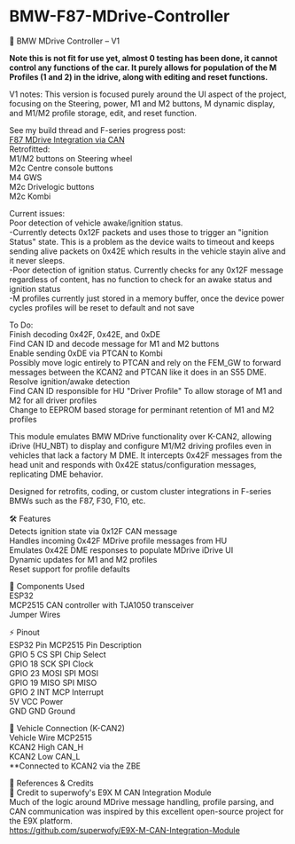 # BMW-F87-MDrive-Controller

📘 BMW MDrive Controller – V1

**Note this is not fit for use yet, almost 0 testing has been done, it cannot control any functions of the car. It purely allows for population of the M Profiles (1 and 2) in the idrive, along with editing and reset functions.**

V1 notes:
This version is focused purely around the UI aspect of the project, focusing on the Steering, power, M1 and M2 buttons, M dynamic display, and M1/M2 profile storage, edit, and reset function.

See my build thread and F-series progress post:\
[F87 MDrive Integration via CAN](https://f87.bimmerpost.com/forums/showthread.php?t=2170233)\
Retrofitted:\
M1/M2 buttons on Steering wheel\
M2c Centre console buttons\
M4 GWS\
M2c Drivelogic buttons\
M2c Kombi

Current issues:\
Poor detection of vehicle awake/ignition status. \
-Currently detects 0x12F packets and uses those to trigger an "ignition Status" state. This is a problem as the device waits to timeout and keeps sending alive packets on 0x42E which results in the vehicle stayin alive and it never sleeps.\
-Poor detection of ignition status. Currently checks for any 0x12F message regardless of content, has no function to check for an awake status and ignition status\
-M profiles currently just stored in a memory buffer, once the device power cycles profiles will be reset to default and not save

To Do:\
Finish decoding 0x42F, 0x42E, and 0xDE\
Find CAN ID and decode message for M1 and M2 buttons\
Enable sending 0xDE via PTCAN to Kombi\
Possibly move logic entirely to PTCAN and rely on the FEM_GW to forward messages between the KCAN2 and PTCAN like it does in an S55 DME.\
Resolve ignition/awake detection\
Find CAN ID responsible for HU "Driver Profile" To allow storage of M1 and M2 for all driver profiles\
Change to EEPROM based storage for perminant retention of M1 and M2 profiles


This module emulates BMW MDrive functionality over K-CAN2, allowing iDrive (HU_NBT) to display and configure M1/M2 driving profiles even in vehicles that lack a factory M DME. It intercepts 0x42F messages from the head unit and responds with 0x42E status/configuration messages, replicating DME behavior.

Designed for retrofits, coding, or custom cluster integrations in F-series BMWs such as the F87, F30, F10, etc.

🛠️ Features\
Detects ignition state via 0x12F CAN message\
Handles incoming 0x42F MDrive profile messages from HU\
Emulates 0x42E DME responses to populate MDrive iDrive UI\
Dynamic updates for M1 and M2 profiles\
Reset support for profile defaults


🧰 Components Used\
ESP32\
MCP2515	CAN controller with TJA1050 transceiver\
Jumper Wires

⚡ Pinout\
ESP32 Pin	MCP2515 Pin	Description\
GPIO 5	CS	SPI Chip Select\
GPIO 18	SCK	SPI Clock\
GPIO 23	MOSI	SPI MOSI\
GPIO 19	MISO	SPI MISO\
GPIO 2	INT	MCP Interrupt\
5V	VCC	Power\
GND	GND	Ground

🚗 Vehicle Connection (K-CAN2)\
Vehicle Wire	MCP2515\
KCAN2 High	CAN_H\
KCAN2 Low	CAN_L\
**Connected to KCAN2 via the ZBE

🔗 References & Credits\
🙏 Credit to superwofy's E9X M CAN Integration Module\
Much of the logic around MDrive message handling, profile parsing, and CAN communication was inspired by this excellent open-source project for the E9X platform.\
https://github.com/superwofy/E9X-M-CAN-Integration-Module


